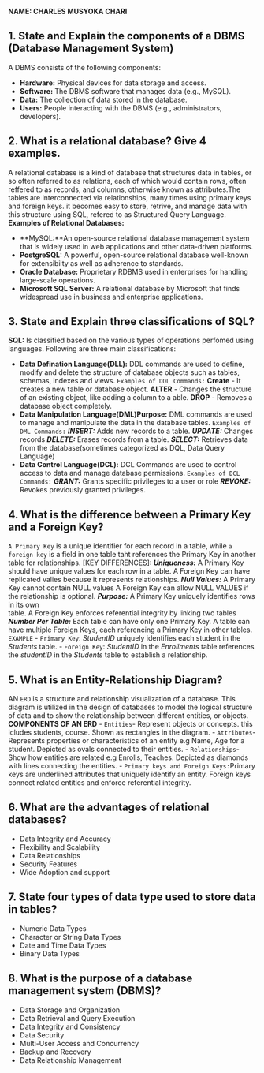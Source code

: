 **NAME: CHARLES MUSYOKA CHARI**
## 1. State and Explain the components of a DBMS (Database Management System) 
A DBMS consists of the following components:
- **Hardware:** Physical devices for data storage and access.
- **Software:** The DBMS software that manages data (e.g., MySQL).
- **Data:** The collection of data stored in the database.
- **Users:** People interacting with the DBMS (e.g., administrators, developers).
## 2. What is a relational database? Give 4 examples.
A relational database is a kind of database that structures data in tables, or so often referred to as relations, each of which would contain rows, often reffered to as records, and columns, otherwise known as attributes.The tables are interconnected via relationships, many times using primary keys and foreign keys. it becomes easy to store, retrive, and manage data with this structure using SQL, refered to as Structured Query Language.
**Examples of Relational Databases:**
- **MySQL:**An open-source relational database management system that is widely used in web applications and other data-driven platforms.
- **PostgreSQL:** A powerful, open-source relational database well-known for extensibilty as well as adherence to standards.
- **Oracle Database:** Proprietary RDBMS used in enterprises for handling large-scale operations.
- **Microsoft SQL Server:** A relational database by Microsoft that finds widespread use in business and enterprise applications.
## 3. State and Explain three classifications of SQL?
**SQL:** Is classified based on the various types of operations perfomed using languages. Following are three main classifications:
- **Data Defination Language(DLL):** DDL commands are used to define, modify and delete the structure of database objects such as tables, schemas, indexes and views.
        ```Examples of DDL Commands:```
        **Create** - It creates a new table or database object.
        **ALTER** - Changes the structure of an existing object, like adding a column to a able.
        **DROP** - Removes a database object completely.
- **Data Manipulation Language(DML)Purpose:** DML commands are used to manage and manipulate the data in the database tables.
        ```Examples of DML Commands:```
        ***INSERT:*** Adds new records to a table.
        ***UPDATE:*** Changes records
        ***DELETE:*** Erases records from a table.
        ***SELECT:*** Retrieves data from the database(sometimes categorized as DQL, Data Query Language)
- **Data Control Language(DCL):** DCL Commands are used to control access to data and manage database permissions.
        ```Examples of DCL Commands:```
        ***GRANT:*** Grants specific privileges to a user or role
        ***REVOKE:*** Revokes previously granted privileges.
## 4. What is the difference between a Primary Key and a Foreign Key?
`A Primary Key` is a unique identifier for each record in a table, while `a foreign key` is a field in one table taht references the Primary Key in another table for relationships.
           [KEY DIFFERENCES]:
      ***Uniqueness:*** A Primary Key should have unique values for each row in a table.
                        A Foreign Key can have replicated valies because it represents relationships.
      ***Null Values:*** A Primary Key cannot contain NULL values
                         A Foreign Key can allow NULL VALUES if the relationship is optional.
      ***Purpose:*** A Primary Key uniquely identifies rows in its own    
      table. 
                     A Foreign Key enforces referential integrity by linking two tables
      ***Number Per Table:*** Each table can have only one Primary Key.
                              A table can have multiple Foreign Keys, each referencing a Primary Key in other tables.
                     ```EXAMPLE```
    - ``Primary Key``: *StudentID* uniquely identifies each student in the *Students* table.
    - ``Foreign Key``: *StudentID* in the *Enrollments* table references the *studentID* in the *Students* table to establish a relationship.                                 
## 5. What is an Entity-Relationship Diagram?
AN `ERD` is a structure and relationship visualization of a database. This diagram is utilized in the design of databases to model the logical structure of data and to show the relationship between different entities, or objects.
               **COMPONENTS OF AN ERD**
    - `Entities`- Represent objects or concepts. this icludes students, course. Shown as rectangles in the diagram.
    - `Attributes`- Represents properties or characteristics of an entity e.g Name, Age for a student. Depicted as ovals connected to their entities.
    - `Relationships`- Show how entities are related e.g Enrolls, Teaches.  Depicted as diamonds with lines connecting the entities.
    - `Primary keys and Foreign Keys:`Primary keys are underlined attributes that uniquely identify an entity. Foreign keys connect related entities and enforce referential integrity.           
## 6. What are the advantages of relational databases?
- Data Integrity and Accuracy
- Flexibility and Scalability
- Data Relationships
- Security Features
- Wide Adoption and support
## 7. State four types of data type used to store data in tables?
- Numeric Data Types
- Character or String Data Types
- Date and Time Data Types
- Binary Data Types
## 8. What is the purpose of a database management system (DBMS)?
- Data Storage and Organization
- Data Retrieval and Query Execution
- Data Integrity and Consistency
- Data Security
- Multi-User Access and Concurrency
- Backup and Recovery
- Data Relationship Management
